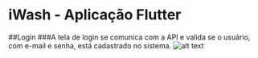 # iWash - Aplicação Flutter

##Login
###A tela de login se comunica com a API e valida se o usuário, com e-mail e senha, está cadastrado no sistema.
![alt text](https://i.ibb.co/y5scjTH/login.png)
